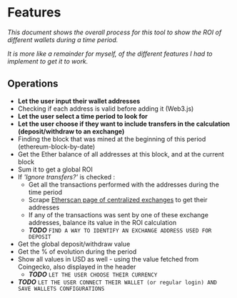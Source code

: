 # Features

_This document shows the overall process for this tool to show the ROI of different wallets during a time period._

_It is more like a remainder for myself, of the different features I had to implement to get it to work._

## Operations

- **Let the user input their wallet addresses**
- Checking if each address is valid before adding it (Web3.js)
- **Let the user select a time period to look for**
- **Let the user choose if they want to include transfers in the calculation (deposit/withdraw to an exchange)**
- Finding the block that was mined at the beginning of this period (ethereum-block-by-date)
- Get the Ether balance of all addresses at this block, and at the current block
- Sum it to get a global ROI
- If _'Ignore transfers?'_ is checked :
  - Get all the transactions performed with the addresses during the time period
  - Scrape [Etherscan page of centralized exchanges](https://etherscan.io/accounts/label/exchange) to get their addresses
  - If any of the transactions was sent by one of these exchange addresses, balance its value in the ROI calculation
  - **_TODO_** `FIND A WAY TO IDENTIFY AN EXCHANGE ADDRESS USED FOR DEPOSIT`
- Get the global deposit/withdraw value
- Get the % of evolution during the period
- Show all values in USD as well - using the value fetched from Coingecko, also displayed in the header
  - **_TODO_** `LET THE USER CHOOSE THEIR CURRENCY`
- **_TODO_** `LET THE USER CONNECT THEIR WALLET (or regular login) AND SAVE WALLETS CONFIGURATIONS`
